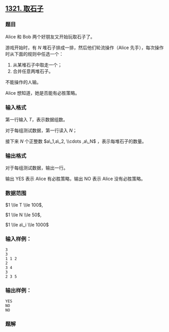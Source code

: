 ## [1321\. 取石子](https://www.acwing.com/problem/content/1323/)

### 题目

Alice 和 Bob 两个好朋友又开始玩取石子了。

游戏开始时，有 $N$ 堆石子排成一排，然后他们轮流操作（Alice 先手），每次操作时从下面的规则中任选一个：

1. 从某堆石子中取走一个；
2. 合并任意两堆石子。

不能操作的人输。

Alice 想知道，她是否能有必胜策略。

### 输入格式

第一行输入 $T$，表示数据组数。

对于每组测试数据，第一行读入 $N$；

接下来 $N$ 个正整数 $a\_1,a\_2, \\cdots ,a\_N$ ，表示每堆石子的数量。

### 输出格式

对于每组测试数据，输出一行。

输出 YES 表示 Alice 有必胜策略，输出 NO 表示 Alice 没有必胜策略。

### 数据范围

$1 \\le T \\le 100$,

$1 \\le N \\le 50$,

$1 \\le a\_i \\le 1000$

### 输入样例：

```
3
3
1 1 2
2
3 4
3
2 3 5
```

### 输出样例：

```
YES
NO
NO
```

### 题解

